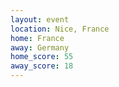 ```yaml
---
layout: event
location: Nice, France
home: France
away: Germany
home_score: 55
away_score: 18
---
```

